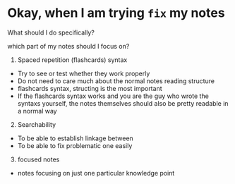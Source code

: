 # Okay, when I am trying `fix` my notes

What should I do specifically?

which part of my notes should I focus on?

1. Spaced repetition (flashcards) syntax

- Try to see or test whether they work properly
- Do not need to care much about the normal notes reading structure
- flashcards syntax, structing is the most important
- If the flashcards syntax works and you are the guy who wrote the syntaxs yourself, the notes themselves should also be pretty readable in a normal way 

2. Searchability

- To be able to establish linkage between 
- To be able to fix problematic one easily

3. focused notes

- notes focusing on just one particular knowledge point